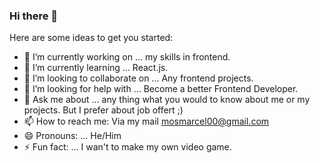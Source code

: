 ### Hi there 👋


Here are some ideas to get you started:

- 🔭 I’m currently working on ... my skills in frontend.
- 🌱 I’m currently learning ... React.js.
- 👯 I’m looking to collaborate on ... Any frontend projects.
- 🤔 I’m looking for help with ... Become a better Frontend Developer.
- 💬 Ask me about ... any thing what you would to know about me or my projects. But I prefer about job offert ;)
- 📫 How to reach me: Via my mail mosmarcel00@gmail.com
- 😄 Pronouns: ... He/Him
- ⚡ Fun fact: ... I wan't to make my own video game.
